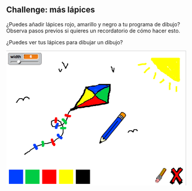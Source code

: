 ## Challenge: más lápices

¿Puedes añadir lápices rojo, amarillo y negro a tu programa de dibujo? Observa pasos previos si quieres un recordatorio de cómo hacer esto.

¿Puedes ver tus lápices para dibujar un dibujo?

![captura de pantalla](images/paint-final.png)